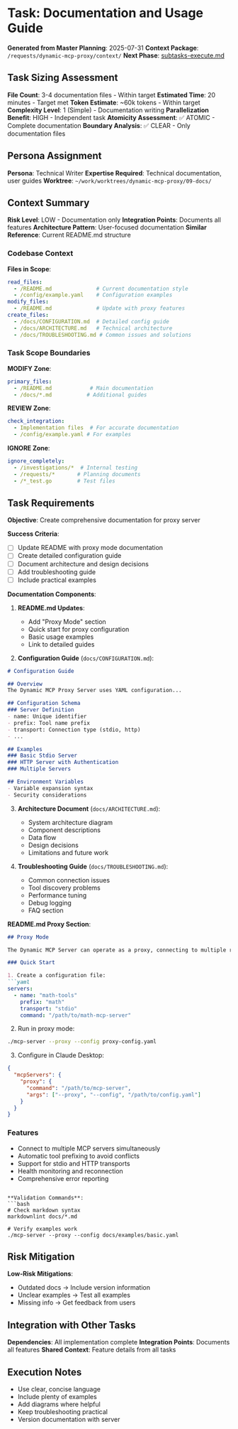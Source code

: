 # Task: Documentation and Usage Guide
**Generated from Master Planning**: 2025-07-31
**Context Package**: `/requests/dynamic-mcp-proxy/context/`
**Next Phase**: [subtasks-execute.md](subtasks-execute.md)

## Task Sizing Assessment
**File Count**: 3-4 documentation files - Within target
**Estimated Time**: 20 minutes - Target met
**Token Estimate**: ~60k tokens - Within target
**Complexity Level**: 1 (Simple) - Documentation writing
**Parallelization Benefit**: HIGH - Independent task
**Atomicity Assessment**: ✅ ATOMIC - Complete documentation
**Boundary Analysis**: ✅ CLEAR - Only documentation files

## Persona Assignment
**Persona**: Technical Writer
**Expertise Required**: Technical documentation, user guides
**Worktree**: `~/work/worktrees/dynamic-mcp-proxy/09-docs/`

## Context Summary
**Risk Level**: LOW - Documentation only
**Integration Points**: Documents all features
**Architecture Pattern**: User-focused documentation
**Similar Reference**: Current README.md structure

### Codebase Context
**Files in Scope**:
```yaml
read_files: 
  - /README.md              # Current documentation style
  - /config/example.yaml    # Configuration examples
modify_files:
  - /README.md              # Update with proxy features
create_files:
  - /docs/CONFIGURATION.md  # Detailed config guide
  - /docs/ARCHITECTURE.md   # Technical architecture
  - /docs/TROUBLESHOOTING.md # Common issues and solutions
```

### Task Scope Boundaries
**MODIFY Zone**:
```yaml
primary_files:
  - /README.md            # Main documentation
  - /docs/*.md           # Additional guides
```

**REVIEW Zone**:
```yaml
check_integration:
  - Implementation files  # For accurate documentation
  - /config/example.yaml # For examples
```

**IGNORE Zone**:
```yaml
ignore_completely:
  - /investigations/*  # Internal testing
  - /requests/*       # Planning documents
  - /*_test.go        # Test files
```

## Task Requirements
**Objective**: Create comprehensive documentation for proxy server

**Success Criteria**:
- [ ] Update README with proxy mode documentation
- [ ] Create detailed configuration guide
- [ ] Document architecture and design decisions
- [ ] Add troubleshooting guide
- [ ] Include practical examples

**Documentation Components**:

1. **README.md Updates**:
   - Add "Proxy Mode" section
   - Quick start for proxy configuration
   - Basic usage examples
   - Link to detailed guides

2. **Configuration Guide** (`docs/CONFIGURATION.md`):
```markdown
# Configuration Guide

## Overview
The Dynamic MCP Proxy Server uses YAML configuration...

## Configuration Schema
### Server Definition
- name: Unique identifier
- prefix: Tool name prefix
- transport: Connection type (stdio, http)
- ...

## Examples
### Basic Stdio Server
### HTTP Server with Authentication
### Multiple Servers

## Environment Variables
- Variable expansion syntax
- Security considerations
```

3. **Architecture Document** (`docs/ARCHITECTURE.md`):
   - System architecture diagram
   - Component descriptions
   - Data flow
   - Design decisions
   - Limitations and future work

4. **Troubleshooting Guide** (`docs/TROUBLESHOOTING.md`):
   - Common connection issues
   - Tool discovery problems
   - Performance tuning
   - Debug logging
   - FAQ section

**README.md Proxy Section**:
```markdown
## Proxy Mode

The Dynamic MCP Server can operate as a proxy, connecting to multiple remote MCP servers and exposing their tools with prefixes.

### Quick Start

1. Create a configuration file:
```yaml
servers:
  - name: "math-tools"
    prefix: "math"
    transport: "stdio"
    command: "/path/to/math-mcp-server"
```

2. Run in proxy mode:
```bash
./mcp-server --proxy --config proxy-config.yaml
```

3. Configure in Claude Desktop:
```json
{
  "mcpServers": {
    "proxy": {
      "command": "/path/to/mcp-server",
      "args": ["--proxy", "--config", "/path/to/config.yaml"]
    }
  }
}
```

### Features
- Connect to multiple MCP servers simultaneously
- Automatic tool prefixing to avoid conflicts
- Support for stdio and HTTP transports
- Health monitoring and reconnection
- Comprehensive error reporting
```

**Validation Commands**:
```bash
# Check markdown syntax
markdownlint docs/*.md

# Verify examples work
./mcp-server --proxy --config docs/examples/basic.yaml
```

## Risk Mitigation
**Low-Risk Mitigations**:
- Outdated docs → Include version information
- Unclear examples → Test all examples
- Missing info → Get feedback from users

## Integration with Other Tasks
**Dependencies**: All implementation complete
**Integration Points**: Documents all features
**Shared Context**: Feature details from all tasks

## Execution Notes
- Use clear, concise language
- Include plenty of examples
- Add diagrams where helpful
- Keep troubleshooting practical
- Version documentation with server